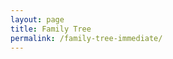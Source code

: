 ```yaml
---
layout: page
title: Family Tree
permalink: /family-tree-immediate/
---
```


<div id="chart_div"></div>